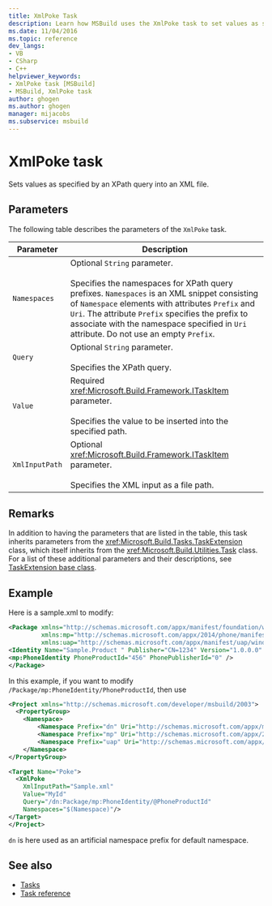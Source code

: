 ```yaml
---
title: XmlPoke Task
description: Learn how MSBuild uses the XmlPoke task to set values as specified by an XPath query into an XML file.
ms.date: 11/04/2016
ms.topic: reference
dev_langs:
- VB
- CSharp
- C++
helpviewer_keywords:
- XmlPoke task [MSBuild]
- MSBuild, XmlPoke task
author: ghogen
ms.author: ghogen
manager: mijacobs
ms.subservice: msbuild
---
```

# XmlPoke task

Sets values as specified by an XPath query into an XML file.

## Parameters

 The following table describes the parameters of the `XmlPoke` task.

|Parameter|Description|
|---------------|-----------------|
|`Namespaces`|Optional `String` parameter.<br /><br /> Specifies the namespaces for XPath query prefixes. `Namespaces` is an XML snippet consisting of `Namespace` elements with attributes `Prefix` and `Uri`. The attribute `Prefix` specifies the prefix to associate with the namespace specified in `Uri` attribute. Do not use an empty `Prefix`.|
|`Query`|Optional `String` parameter.<br /><br /> Specifies the XPath query.|
|`Value`|Required <xref:Microsoft.Build.Framework.ITaskItem> parameter.<br /><br /> Specifies the value to be inserted into the specified path.|
|`XmlInputPath`|Optional <xref:Microsoft.Build.Framework.ITaskItem> parameter.<br /><br /> Specifies the XML input as a file path.|

## Remarks

 In addition to having the parameters that are listed in the table, this task inherits parameters from the <xref:Microsoft.Build.Tasks.TaskExtension> class, which itself inherits from the <xref:Microsoft.Build.Utilities.Task> class. For a list of these additional parameters and their descriptions, see [TaskExtension base class](../msbuild/taskextension-base-class.md).

## Example

Here is a sample.xml to modify:

```xml
<Package xmlns="http://schemas.microsoft.com/appx/manifest/foundation/windows10"
         xmlns:mp="http://schemas.microsoft.com/appx/2014/phone/manifest"
         xmlns:uap="http://schemas.microsoft.com/appx/manifest/uap/windows10" >
<Identity Name="Sample.Product " Publisher="CN=1234" Version="1.0.0.0" />
<mp:PhoneIdentity PhoneProductId="456" PhonePublisherId="0" />
</Package>
```

In this example, if you want to modify `/Package/mp:PhoneIdentity/PhoneProductId`, then use

```xml
<Project xmlns="http://schemas.microsoft.com/developer/msbuild/2003">
  <PropertyGroup>
    <Namespace>
        <Namespace Prefix="dn" Uri="http://schemas.microsoft.com/appx/manifest/foundation/windows10" />
        <Namespace Prefix="mp" Uri="http://schemas.microsoft.com/appx/2014/phone/manifest" />
        <Namespace Prefix="uap" Uri="http://schemas.microsoft.com/appx/manifest/uap/windows10" />
    </Namespace>
</PropertyGroup>

<Target Name="Poke">
  <XmlPoke
    XmlInputPath="Sample.xml"
    Value="MyId"
    Query="/dn:Package/mp:PhoneIdentity/@PhoneProductId"
    Namespaces="$(Namespace)"/>
</Target>
</Project>
```

`dn` is here used as an artificial namespace prefix for default namespace.

## See also

- [Tasks](../msbuild/msbuild-tasks.md)
- [Task reference](../msbuild/msbuild-task-reference.md)
